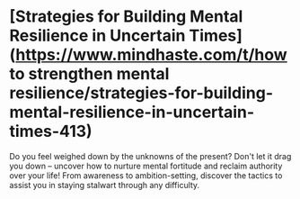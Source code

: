 
# [Strategies for Building Mental Resilience in Uncertain Times](https://www.mindhaste.com/t/how to strengthen mental resilience/strategies-for-building-mental-resilience-in-uncertain-times-413)

Do you feel weighed down by the unknowns of the present? Don't let it drag you down – uncover how to nurture mental fortitude and reclaim authority over your life! From awareness to ambition-setting, discover the tactics to assist you in staying stalwart through any difficulty.
    